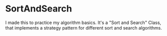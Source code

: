 SortAndSearch
=============

I made this to practice my algorithm basics. It's a "Sort and Search" Class, that implements a strategy pattern for different sort and search algorithms.